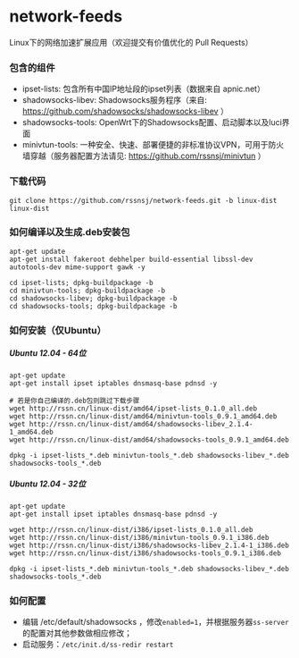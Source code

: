 # network-feeds
Linux下的网络加速扩展应用（欢迎提交有价值优化的 Pull Requests）

### 包含的组件
* ipset-lists: 包含所有中国IP地址段的ipset列表（数据来自 apnic.net）
* shadowsocks-libev: Shadowsocks服务程序（来自: https://github.com/shadowsocks/shadowsocks-libev ）
* shadowsocks-tools: OpenWrt下的Shadowsocks配置、启动脚本以及luci界面
* minivtun-tools: 一种安全、快速、部署便捷的非标准协议VPN，可用于防火墙穿越（服务器配置方法请见: https://github.com/rssnsj/minivtun ）

### 下载代码

    git clone https://github.com/rssnsj/network-feeds.git -b linux-dist linux-dist

### 如何编译以及生成.deb安装包

    apt-get update
    apt-get install fakeroot debhelper build-essential libssl-dev autotools-dev mime-support gawk -y
     
    cd ipset-lists; dpkg-buildpackage -b
    cd minivtun-tools; dpkg-buildpackage -b
    cd shadowsocks-libev; dpkg-buildpackage -b
    cd shadowsocks-tools; dpkg-buildpackage -b

### 如何安装（仅Ubuntu）

##### Ubuntu 12.04 - 64位

    apt-get update
    apt-get install ipset iptables dnsmasq-base pdnsd -y
     
    # 若是你自己编译的.deb包则跳过下载步骤
    wget http://rssn.cn/linux-dist/amd64/ipset-lists_0.1.0_all.deb
    wget http://rssn.cn/linux-dist/amd64/minivtun-tools_0.9.1_amd64.deb
    wget http://rssn.cn/linux-dist/amd64/shadowsocks-libev_2.1.4-1_amd64.deb
    wget http://rssn.cn/linux-dist/amd64/shadowsocks-tools_0.9.1_amd64.deb
     
    dpkg -i ipset-lists_*.deb minivtun-tools_*.deb shadowsocks-libev_*.deb shadowsocks-tools_*.deb

##### Ubuntu 12.04 - 32位

    apt-get update
    apt-get install ipset iptables dnsmasq-base pdnsd -y
     
    wget http://rssn.cn/linux-dist/i386/ipset-lists_0.1.0_all.deb
    wget http://rssn.cn/linux-dist/i386/minivtun-tools_0.9.1_i386.deb
    wget http://rssn.cn/linux-dist/i386/shadowsocks-libev_2.1.4-1_i386.deb
    wget http://rssn.cn/linux-dist/i386/shadowsocks-tools_0.9.1_i386.deb
     
    dpkg -i ipset-lists_*.deb minivtun-tools_*.deb shadowsocks-libev_*.deb shadowsocks-tools_*.deb

### 如何配置
* 编辑 /etc/default/shadowsocks ，修改`enabled=1`，并根据服务器`ss-server`的配置对其他参数做相应修改；
* 启动服务：`/etc/init.d/ss-redir restart`
